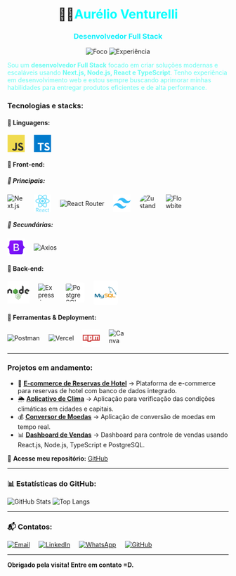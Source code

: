 <h1 align="center">👨‍💻<span style="color:#00FFFF;">Aurélio Venturelli</span></h1>

<h3 align="center" style="color:#0FF0FC;">Desenvolvedor Full Stack</h3>

<p align="center">
  <img src="https://img.shields.io/badge/Focus-Web_Development-8A2BE2" alt="Foco" />
  <img src="https://img.shields.io/badge/Experience-Modern_Solutions-6A0DAD" alt="Experiência" />
</p>

<div style="color:#66FCF1;">
Sou um <strong>desenvolvedor Full Stack</strong> focado em criar soluções modernas e escaláveis usando <strong>Next.js, Node.js, React e TypeScript</strong>. Tenho experiência em desenvolvimento web e estou sempre buscando aprimorar minhas habilidades para entregar produtos eficientes e de alta performance.
</div>

### Tecnologias e stacks:

#### 🔹 **Linguagens:**

<div style="display: flex; flex-wrap: wrap; gap: 20px; align-items: center;">
  <img src="https://raw.githubusercontent.com/devicons/devicon/master/icons/javascript/javascript-original.svg" alt="JavaScript" width="40" height="40"/>
  <img src="https://raw.githubusercontent.com/devicons/devicon/master/icons/typescript/typescript-original.svg" alt="TypeScript" width="40" height="40"/>
</div>

#### 🔹 **Front-end:**

##### 📍 **Principais:**

<div style="display: flex; flex-wrap: wrap; gap: 20px; align-items: center;">
  <img src="https://assets.vercel.com/image/upload/v1662130559/nextjs/Icon_dark_background.png" alt="Next.js" width="40" height="40"/>
  <img src="https://raw.githubusercontent.com/devicons/devicon/master/icons/react/react-original-wordmark.svg" alt="React" width="40" height="40"/>
  <img src="https://img.shields.io/badge/React_Router-CA4245?style=for-the-badge&logo=react-router&logoColor=white" alt="React Router"/>
  <img src="https://raw.githubusercontent.com/devicons/devicon/master/icons/tailwindcss/tailwindcss-plain.svg" alt="TailwindCSS" width="40" height="40"/>
  <img src="https://avatars.githubusercontent.com/u/103192255?s=200&v=4" alt="Zustand" width="40" height="40" style="border-radius: 50%;"/>
  <img src="https://flowbite.s3.amazonaws.com/brand/logo-dark/mark/flowbite-logo.svg" alt="Flowbite" width="40" height="40"/>
</div>

##### 📍 **Secundárias:**

<div style="display: flex; flex-wrap: wrap; gap: 20px; align-items: center;">
  <img src="https://raw.githubusercontent.com/devicons/devicon/master/icons/bootstrap/bootstrap-original.svg" alt="Bootstrap" width="40" height="40"/>
  <img src="https://img.shields.io/badge/Axios-5A29E4?style=for-the-badge&logo=axios&logoColor=white" alt="Axios"/>
</div>

#### 🔹 **Back-end:**

<div style="display: flex; flex-wrap: wrap; gap: 20px; align-items: center;">
  <img src="https://raw.githubusercontent.com/devicons/devicon/master/icons/nodejs/nodejs-original-wordmark.svg" alt="Node.js" width="50" height="50"/>
  <img src="https://user-images.githubusercontent.com/25181517/183859966-a3462d8d-1bc7-4880-b353-e2cbed900ed6.png" alt="Express.js" width="40" height="40"/>
  <img src="https://upload.wikimedia.org/wikipedia/commons/2/29/Postgresql_elephant.svg" alt="PostgreSQL" width="40" height="40" style="background-color: white; border-radius: 5px; padding: 3px;"/>
  <img src="https://raw.githubusercontent.com/devicons/devicon/master/icons/mysql/mysql-original-wordmark.svg" alt="MySQL" width="50" height="50" style="background-color: white; border-radius: 5px; padding: 3px;"/>
</div>

#### 🔹 **Ferramentas & Deployment:**

<div style="display: flex; flex-wrap: wrap; gap: 20px; align-items: center;">
  <img src="https://img.shields.io/badge/Postman-FF6C37?style=for-the-badge&logo=postman&logoColor=white" alt="Postman"/>
  <img src="https://img.shields.io/badge/Vercel-000000?style=for-the-badge&logo=vercel&logoColor=white" alt="Vercel"/>
  <img src="https://raw.githubusercontent.com/devicons/devicon/master/icons/npm/npm-original-wordmark.svg" alt="NPM" width="40" height="40"/>
  <img src="https://www.vectorlogo.zone/logos/canva/canva-icon.svg" alt="Canva" width="40" height="40"/>
</div>

---

### Projetos em andamento:

- 🏨 **[E-commerce de Reservas de Hotel](https://github.com/venturelli-91/hotel_reservation.git)** → Plataforma de e-commerce para reservas de hotel com banco de dados integrado.
- 🌦️ **[Aplicativo de Clima](https://github.com/venturelli-91/weather_app.git)** → Aplicação para verificação das condições climáticas em cidades e capitais.
- 💰 **[Conversor de Moedas](https://github.com/venturelli-91/currency_conversion.git)** → Aplicação de conversão de moedas em tempo real.
- 📊 **[Dashboard de Vendas](https://github.com/venturelli-91/sales_dashboard.git)** → Dashboard para controle de vendas usando React.js, Node.js, TypeScript e PostgreSQL.

📌 **Acesse meu repositório:** [GitHub](https://github.com/venturelli-91)

---

### 📊 Estatísticas do GitHub:

![GitHub Stats](https://github-readme-stats.vercel.app/api?username=venturelli-91&show_icons=true&theme=react&hide=issues,contribs)
![Top Langs](https://github-readme-stats.vercel.app/api/top-langs/?username=venturelli-91&layout=compact&theme=react)

---

### 📬 Contatos:

<div style="display: flex; flex-wrap: wrap; gap: 20px; align-items: center;">
  <a href="mailto:venturelli.dev@gmail.com"><img src="https://img.shields.io/badge/Email-D14836?style=for-the-badge&logo=gmail&logoColor=white" alt="Email"/></a>
  <a href="https://www.linkedin.com/in/aurelioventurelli/"><img src="https://img.shields.io/badge/LinkedIn-0077B5?style=for-the-badge&logo=linkedin&logoColor=white" alt="LinkedIn"/></a>
  <a href="https://wa.me/5561993608080"><img src="https://img.shields.io/badge/WhatsApp-25D366?style=for-the-badge&logo=whatsapp&logoColor=white" alt="WhatsApp"/></a>
  <a href="https://github.com/venturelli-91"><img src="https://img.shields.io/badge/GitHub-100000?style=for-the-badge&logo=github&logoColor=white" alt="GitHub"/></a>
</div>

---

<strong>Obrigado pela visita! Entre em contato =D.</strong>


